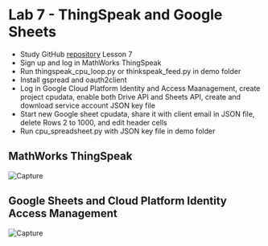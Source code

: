 # Lab 7 - ThingSpeak and Google Sheets
* Study GitHub [repository](https://github.com/kevinwlu/iot/tree/master/lesson7) Lesson 7
* Sign up and log in MathWorks ThingSpeak
* Run thingspeak_cpu_loop.py or thinkspeak_feed.py in demo folder
* Install gspread and oauth2client
* Log in Google Cloud Platform Identity and Access Maanagement, create project cpudata, enable both Drive API and Sheets API, create and download service account JSON key file
* Start new Google sheet cpudata, share it with client email in JSON file, delete Rows 2 to 1000, and edit header cells
* Run cpu_spreadsheet.py with JSON key file in demo folder

## MathWorks ThingSpeak
![Capture](https://user-images.githubusercontent.com/98130028/236382558-00977964-2f92-4c21-994e-943e62d27789.PNG)


## Google Sheets and Cloud Platform Identity Access Management
![Capture](https://user-images.githubusercontent.com/98130028/236549351-cbf6d1c0-4659-4a80-8e4f-9183565b9be2.PNG)

